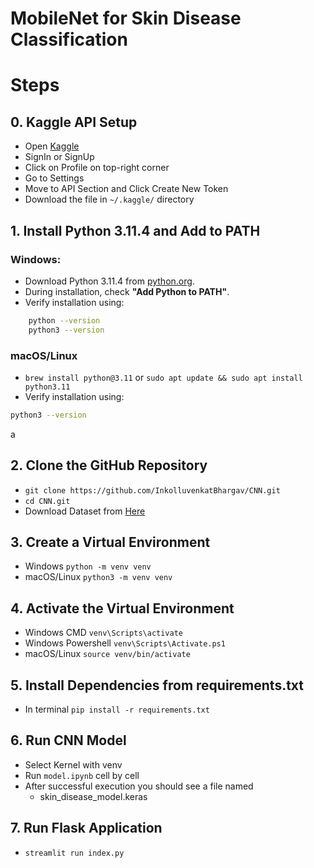 # MobileNet for Skin Disease Classification

# Steps

## 0. Kaggle API Setup
* Open [Kaggle](https://www.kaggle.com/)
* SignIn or SignUp
* Click on Profile on top-right corner
* Go to Settings
* Move to API Section and Click Create New Token
* Download the file in `~/.kaggle/` directory

## 1. Install Python 3.11.4 and Add to PATH

### Windows:
* Download Python 3.11.4 from [python.org](https://www.python.org/downloads/release/python-3114/).
* During installation, check **"Add Python to PATH"**.
* Verify installation using:
```sh
    python --version
    python3 --version
```
### macOS/Linux
* `brew install python@3.11` or `sudo apt update && sudo apt install python3.11`
* Verify installation using:
```sh
python3 --version
```
a
## 2. Clone the GitHub Repository
* `git clone https://github.com/InkolluvenkatBhargav/CNN.git`
* `cd CNN.git`
* Download Dataset from [Here](https://www.kaggle.com/datasets/pritpal2873/multiple-skin-disease-detection-and-classification/data)

## 3. Create a Virtual Environment
* Windows `python -m venv venv`
* macOS/Linux `python3 -m venv venv`

## 4. Activate the Virtual Environment
* Windows CMD `venv\Scripts\activate`
* Windows Powershell `venv\Scripts\Activate.ps1`
* macOS/Linux `source venv/bin/activate`
   
## 5. Install Dependencies from requirements.txt
* In terminal `pip install -r requirements.txt`

## 6. Run CNN Model
* Select Kernel with venv
* Run `model.ipynb` cell by cell
* After successful execution you should see a file named
    * skin_disease_model.keras

## 7. Run Flask Application
* `streamlit run index.py`
